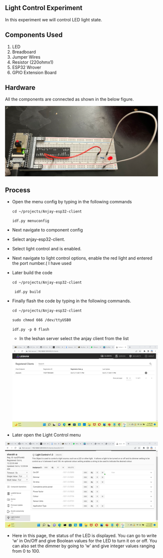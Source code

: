 ## Light Control Experiment
In this experiment we will control LED light state.

## Components Used
1. LED 
2. Breadboard
3. Jumper Wires
4. Resistor (220ohmx1)
5. ESP32 Wrover
6. GPIO Extension Board

## Hardware
All the components are connected as shown in the below figure.

![image](Image_Directory/lightcontrolsetup.png)

## Process
- Open the menu config by typing in the following commands

    `cd ~/projects/Anjay-esp32-client`

   `idf.py menuconfig`


- Next navigate to component config 

- Select anjay-esp32-client.

- Select light control and is enabled.

- Next  navigate to light control options, enable the red light and entered the port number.( I have used 

- Later build the code

  `cd ~/projects/Anjay-esp32-client`
 
   ` idf.py build`
 
 - Finally flash the code by typing in the following commands.
 
     `cd ~/projects/Anjay-esp32-client`
 
    `sudo chmod 666 /dev/ttyUSB0`

     `idf.py -p 0 flash`
     
     - In the leshan server select the anjay client from the list

     ![image](Image_Directory/leshan_anjay_ss.png)

- Later open the Light Control menu
 
 ![image](Image_Directory/light_leshan-ss.png)

- Here in this page, the status of the LED is displayed. You can go to write ‘w’ in On/Off and give Boolean values for the LED to turn it on or off. You can also set the dimmer by going to ‘w’ and give integer values ranging from 0 to 100.

